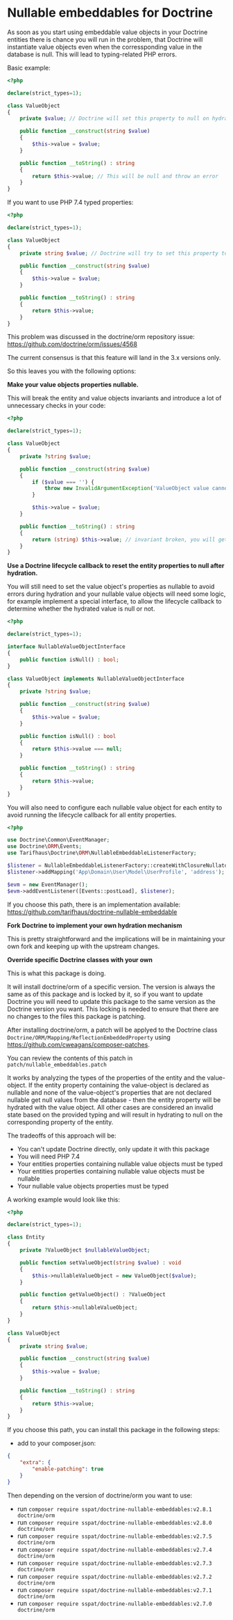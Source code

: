 # Nullable embeddables for Doctrine

As soon as you start using embeddable value objects in your Doctrine entities there is chance
you will run in the problem, that Doctrine will instantiate value objects even when the
corressponding value in the database is null. This will lead to typing-related PHP errors.

Basic example:
```php
<?php

declare(strict_types=1);

class ValueObject
{
    private $value; // Doctrine will set this property to null on hydration

    public function __construct(string $value)
    {
        $this->value = $value;    
    }

    public function __toString() : string
    {
        return $this->value; // This will be null and throw an error
    }
}

``` 

If you want to use PHP 7.4 typed properties:
```php
<?php

declare(strict_types=1);

class ValueObject
{
    private string $value; // Doctrine will try to set this property to null on hydration and an error will be thrown

    public function __construct(string $value)
    {
        $this->value = $value;    
    }

    public function __toString() : string
    {
        return $this->value;
    }
}

``` 

This problem was discussed in the doctrine/orm repository issue:
https://github.com/doctrine/orm/issues/4568

The current consensus is that this feature will land in the 3.x versions only.

So this leaves you with the following options:

**Make your value objects properties nullable.**

This will break the entity and value objects invariants
and introduce a lot of unnecessary checks in your code:
```php
<?php

declare(strict_types=1);

class ValueObject
{
    private ?string $value;

    public function __construct(string $value)
    {
        if ($value === '') {
            throw new InvalidArgumentException('ValueObject value cannot be an empty string');
        }

        $this->value = $value;    
    }

    public function __toString() : string
    {
        return (string) $this->value; // invariant broken, you will get an empty string     
    }
}

```

**Use a Doctrine lifecycle callback to reset the entity properties to null after hydration.**

You will still need to set the value object's properties as nullable to avoid errors during
hydration and your nullable value objects will need some logic, for example implement a special
interface, to allow the lifecycle callback to determine whether the hydrated value is null or not.

```php
<?php

declare(strict_types=1);

interface NullableValueObjectInterface
{
    public function isNull() : bool;
}

class ValueObject implements NullableValueObjectInterface
{
    private ?string $value;

    public function __construct(string $value)
    {
        $this->value = $value;    
    }

    public function isNull() : bool
    {
        return $this->value === null;
    }

    public function __toString() : string
    {
        return $this->value;
    }
}

```

You will also need to configure each nullable value object for each entity to avoid running
the lifecycle callback for all entity properties.

```php
<?php

use Doctrine\Common\EventManager;
use Doctrine\ORM\Events;
use Tarifhaus\Doctrine\ORM\NullableEmbeddableListenerFactory;

$listener = NullableEmbeddableListenerFactory::createWithClosureNullator();
$listener->addMapping('App\Domain\User\Model\UserProfile', 'address');

$evm = new EventManager();
$evm->addEventListener([Events::postLoad], $listener);
```

If you choose this path, there is an implementation available: https://github.com/tarifhaus/doctrine-nullable-embeddable

**Fork Doctrine to implement your own hydration mechanism**

This is pretty straightforward and the implications will be in maintaining your own fork
and keeping up with the upstream changes.

**Override specific Doctrine classes with your own**

This is what this package is doing.

It will install doctrine/orm of a specific version. The version is always the same 
as of this package and is locked by it, so if you want to update Doctrine you
will need to update this package to the same version as the Doctrine version you want.
This locking is needed to ensure that there are no changes to the files this package is
patching.

After installing doctrine/orm, a patch will be applyed to the Doctrine class `Doctrine/ORM/Mapping/ReflectionEmbeddedProperty`
using https://github.com/cweagans/composer-patches.

You can review the contents of this patch in `patch/nullable_embeddables.patch`

It works by analyzing the types of the properties of the entity and the value-object.
If the entity property containing the value-object is declared as nullable and
none of the value-object's properties that are not declared nullable get null values from the
database - then the entity property will be hydrated with the value object.
All other cases are considered an invalid state based on the provided typing and will result in
hydrating to null on the corresponding property of the entity.

The tradeoffs of this approach will be:
- You can't update Doctrine directly, only update it with this package
- You will need PHP 7.4
- Your entities properties containing nullable value objects must be typed
- Your entities properties containing nullable value objects must be nullable
- Your nullable value objects properties must be typed

A working example would look like this:
```php
<?php

declare(strict_types=1);

class Entity
{
    private ?ValueObject $nullableValueObject;

    public function setValueObject(string $value) : void
    {
        $this->nullableValueObject = new ValueObject($value);
    }

    public function getValueObject() : ?ValueObject
    {
        return $this->nullableValueObject;
    }
}

class ValueObject
{
    private string $value;

    public function __construct(string $value)
    {
        $this->value = $value;    
    }

    public function __toString() : string
    {
        return $this->value;    
    }
}
```

If you choose this path, you can install this package in the following steps: 
- add to your composer.json:
```json
{
    "extra": {
        "enable-patching": true
    }
}
```
Then depending on the version of doctrine/orm you want to use:

- run `composer require sspat/doctrine-nullable-embeddables:v2.8.1 doctrine/orm`
- run `composer require sspat/doctrine-nullable-embeddables:v2.8.0 doctrine/orm`
- run `composer require sspat/doctrine-nullable-embeddables:v2.7.5 doctrine/orm`
- run `composer require sspat/doctrine-nullable-embeddables:v2.7.4 doctrine/orm`
- run `composer require sspat/doctrine-nullable-embeddables:v2.7.3 doctrine/orm`
- run `composer require sspat/doctrine-nullable-embeddables:v2.7.2 doctrine/orm`
- run `composer require sspat/doctrine-nullable-embeddables:v2.7.1 doctrine/orm`
- run `composer require sspat/doctrine-nullable-embeddables:v2.7.0 doctrine/orm`
